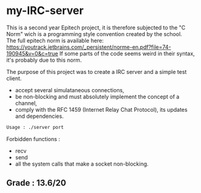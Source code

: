 # my-IRC-server

This is a second year Epitech project, it is therefore subjected to the "C Norm" wich is a programming style convention created by the school.  
The full epitech norm is available here: https://youtrack.jetbrains.com/_persistent/norme-en.pdf?file=74-190945&v=0&c=true
If some parts of the code seems weird in their syntax, it's probably due to this norm.

The purpose of this project was to create a IRC server and a simple test client.
* accept several simulataneous connections,
* be non-blocking and must absolutely implement the concept of a channel,
* comply with the RFC 1459 (Internet Relay Chat Protocol), its updates and dependencies.

```sh
Usage : ./server port
```

Forbidden functions :

* recv
* send
* all the system calls that make a socket non-blocking.


## Grade : 13.6/20
